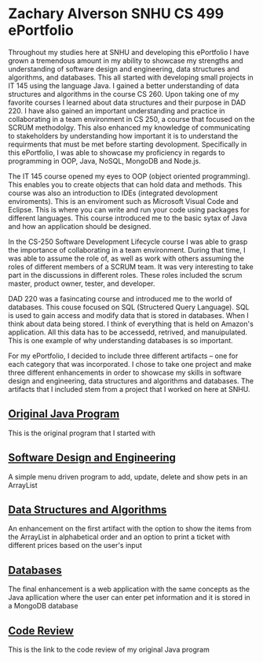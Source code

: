 # Zachary Alverson SNHU CS 499 ePortfolio

Throughout my studies here at SNHU and developing this ePortfolio I have grown a tremendous amount in my ability to showcase my strengths and understanding of software design and engineering, data structures and algorithms, and databases. This all started with developing small projects in IT 145 using the language Java. I gained a better understanding of data structures and algorithms in the course CS 260. Upon taking one of my favorite courses I learned about data structures and their purpose in DAD 220. I have also gained an important understanding and practice in collaborating in a team environment in CS 250, a course that focused on the SCRUM methodolgy. This also enhanced my knowledge of communicating to stakeholders by understanding how important it is to understand the requirments that must be met before starting devolopment. Specifically in this ePortfolio, I was able to showcase my proficiency in regards to programming in OOP, Java, NoSQL, MongoDB and Node.js.

The IT 145 course opened my eyes to OOP (object oriented programming). This enables you to create objects that can hold data and methods. This course was also an introduction to IDEs (integrated devolopment enviroments). This is an enviroment such as Microsoft Visual Code and Eclipse. This is where you can write and run your code using packages for different languages. This course introduced me to the basic sytax of Java and how an application should be designed.

In the CS-250 Software Development Lifecycle course I was able to grasp the importance of collaborating in a team environment. During that time, I was able to assume the role of, as well as work with others assuming the roles of different members of a SCRUM team. It was very interesting to take part in the discussions in different roles. These roles included the scrum master, product owner, tester, and developer. 

DAD 220 was a fasincating course and introduced me to the world of databases. This couse focused on SQL (Structered Query Language). SQL is used to gain access and modify data that is stored in databases. When I think about data being stored. I think of everything that is held on Amazon's application. All this data has to be accessedd, retrived, and manuipulated. This is one example of why understanding databases is so important.

For my ePortfolio, I decided to include three different artifacts – one for each category that was incorporated. I chose to take one project and make three different enhancements in order to showcase my skills in software design and engineering, data structures and algorithms and databases. The artifacts that I included stem from a project that I worked on here at SNHU.

## [Original Java Program](https://github.com/alversonzach/alversonzach/blob/main/original.md)
This is the original program that I started with

## [Software Design and Engineering](https://github.com/alversonzach/alversonzach/blob/main/Software%20Design%20and%20Engineering.md)

A simple menu driven program to add, update, delete and show pets in an ArrayList

## [Data Structures and Algorithms](https://github.com/alversonzach/alversonzach/blob/main/Data%20Structures%20and%20Algorithms.md)

An enhancement on the first artifact with the option to show the items from the ArrayList in alphabetical order and an option to print a ticket with different prices based on the user's input

## [Databases](https://github.com/alversonzach/alversonzach/blob/main/Databases.md)

The final enhancement is a web application with the same concepts as the Java apllication where the user can enter pet information and it is stored in a MongoDB database

## [Code Review](https://www.youtube.com/watch?v=IDAXcrFJei4)

This is the link to the code review of my original Java program
